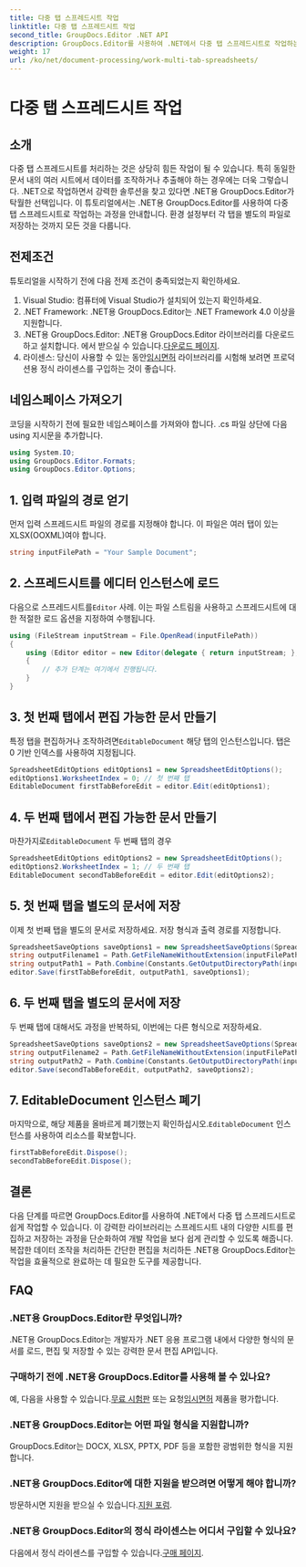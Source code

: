 ```yaml
---
title: 다중 탭 스프레드시트 작업
linktitle: 다중 탭 스프레드시트 작업
second_title: GroupDocs.Editor .NET API
description: GroupDocs.Editor를 사용하여 .NET에서 다중 탭 스프레드시트로 작업하는 방법을 알아보세요. 단계별 가이드, 코드 예제, 모범 사례가 포함되어 있습니다.
weight: 17
url: /ko/net/document-processing/work-multi-tab-spreadsheets/
---
```


# 다중 탭 스프레드시트 작업

## 소개
다중 탭 스프레드시트를 처리하는 것은 상당히 힘든 작업이 될 수 있습니다. 특히 동일한 문서 내의 여러 시트에서 데이터를 조작하거나 추출해야 하는 경우에는 더욱 그렇습니다. .NET으로 작업하면서 강력한 솔루션을 찾고 있다면 .NET용 GroupDocs.Editor가 탁월한 선택입니다. 이 튜토리얼에서는 .NET용 GroupDocs.Editor를 사용하여 다중 탭 스프레드시트로 작업하는 과정을 안내합니다. 환경 설정부터 각 탭을 별도의 파일로 저장하는 것까지 모든 것을 다룹니다.
## 전제조건
튜토리얼을 시작하기 전에 다음 전제 조건이 충족되었는지 확인하세요.
1. Visual Studio: 컴퓨터에 Visual Studio가 설치되어 있는지 확인하세요.
2. .NET Framework: .NET용 GroupDocs.Editor는 .NET Framework 4.0 이상을 지원합니다.
3. .NET용 GroupDocs.Editor: .NET용 GroupDocs.Editor 라이브러리를 다운로드하고 설치합니다. 에서 받으실 수 있습니다.[다운로드 페이지](https://releases.groupdocs.com/editor/net/).
4.  라이센스: 당신이 사용할 수 있는 동안[임시면허](https://purchase.groupdocs.com/temporary-license/) 라이브러리를 시험해 보려면 프로덕션용 정식 라이센스를 구입하는 것이 좋습니다.
## 네임스페이스 가져오기
코딩을 시작하기 전에 필요한 네임스페이스를 가져와야 합니다. .cs 파일 상단에 다음 using 지시문을 추가합니다.
```csharp
using System.IO;
using GroupDocs.Editor.Formats;
using GroupDocs.Editor.Options;
```
## 1. 입력 파일의 경로 얻기
먼저 입력 스프레드시트 파일의 경로를 지정해야 합니다. 이 파일은 여러 탭이 있는 XLSX(OOXML)여야 합니다.
```csharp
string inputFilePath = "Your Sample Document";
```
## 2. 스프레드시트를 에디터 인스턴스에 로드
 다음으로 스프레드시트를`Editor` 사례. 이는 파일 스트림을 사용하고 스프레드시트에 대한 적절한 로드 옵션을 지정하여 수행됩니다.
```csharp
using (FileStream inputStream = File.OpenRead(inputFilePath))
{
    using (Editor editor = new Editor(delegate { return inputStream; }, delegate { return new SpreadsheetLoadOptions(); }))
    {
        // 추가 단계는 여기에서 진행됩니다.
    }
}
```
## 3. 첫 번째 탭에서 편집 가능한 문서 만들기
 특정 탭을 편집하거나 조작하려면`EditableDocument` 해당 탭의 인스턴스입니다. 탭은 0 기반 인덱스를 사용하여 지정됩니다.
```csharp
SpreadsheetEditOptions editOptions1 = new SpreadsheetEditOptions();
editOptions1.WorksheetIndex = 0; // 첫 번째 탭
EditableDocument firstTabBeforeEdit = editor.Edit(editOptions1);
```
## 4. 두 번째 탭에서 편집 가능한 문서 만들기
 마찬가지로`EditableDocument` 두 번째 탭의 경우
```csharp
SpreadsheetEditOptions editOptions2 = new SpreadsheetEditOptions();
editOptions2.WorksheetIndex = 1; // 두 번째 탭
EditableDocument secondTabBeforeEdit = editor.Edit(editOptions2);
```
## 5. 첫 번째 탭을 별도의 문서에 저장
이제 첫 번째 탭을 별도의 문서로 저장하세요. 저장 형식과 출력 경로를 지정합니다.
```csharp
SpreadsheetSaveOptions saveOptions1 = new SpreadsheetSaveOptions(SpreadsheetFormats.Xlsm);
string outputFilename1 = Path.GetFileNameWithoutExtension(inputFilePath) + "_tab1.xlsm";
string outputPath1 = Path.Combine(Constants.GetOutputDirectoryPath(inputFilePath), outputFilename1);
editor.Save(firstTabBeforeEdit, outputPath1, saveOptions1);
```
## 6. 두 번째 탭을 별도의 문서에 저장
두 번째 탭에 대해서도 과정을 반복하되, 이번에는 다른 형식으로 저장하세요.
```csharp
SpreadsheetSaveOptions saveOptions2 = new SpreadsheetSaveOptions(SpreadsheetFormats.Xlsb);
string outputFilename2 = Path.GetFileNameWithoutExtension(inputFilePath) + "_tab2.xlsb";
string outputPath2 = Path.Combine(Constants.GetOutputDirectoryPath(inputFilePath), outputFilename2);
editor.Save(secondTabBeforeEdit, outputPath2, saveOptions2);
```
## 7. EditableDocument 인스턴스 폐기
 마지막으로, 해당 제품을 올바르게 폐기했는지 확인하십시오.`EditableDocument` 인스턴스를 사용하여 리소스를 확보합니다.
```csharp
firstTabBeforeEdit.Dispose();
secondTabBeforeEdit.Dispose();
```

## 결론
다음 단계를 따르면 GroupDocs.Editor를 사용하여 .NET에서 다중 탭 스프레드시트로 쉽게 작업할 수 있습니다. 이 강력한 라이브러리는 스프레드시트 내의 다양한 시트를 편집하고 저장하는 과정을 단순화하여 개발 작업을 보다 쉽게 관리할 수 있도록 해줍니다. 복잡한 데이터 조작을 처리하든 간단한 편집을 처리하든 .NET용 GroupDocs.Editor는 작업을 효율적으로 완료하는 데 필요한 도구를 제공합니다.
## FAQ
### .NET용 GroupDocs.Editor란 무엇입니까?
.NET용 GroupDocs.Editor는 개발자가 .NET 응용 프로그램 내에서 다양한 형식의 문서를 로드, 편집 및 저장할 수 있는 강력한 문서 편집 API입니다.
### 구매하기 전에 .NET용 GroupDocs.Editor를 사용해 볼 수 있나요?
 예, 다음을 사용할 수 있습니다.[무료 시험판](https://releases.groupdocs.com/) 또는 요청[임시면허](https://purchase.groupdocs.com/temporary-license/) 제품을 평가합니다.
### .NET용 GroupDocs.Editor는 어떤 파일 형식을 지원합니까?
GroupDocs.Editor는 DOCX, XLSX, PPTX, PDF 등을 포함한 광범위한 형식을 지원합니다.
### .NET용 GroupDocs.Editor에 대한 지원을 받으려면 어떻게 해야 합니까?
 방문하시면 지원을 받으실 수 있습니다.[지원 포럼](https://forum.groupdocs.com/c/editor/20).
### .NET용 GroupDocs.Editor의 정식 라이센스는 어디서 구입할 수 있나요?
 다음에서 정식 라이센스를 구입할 수 있습니다.[구매 페이지](https://purchase.groupdocs.com/buy).